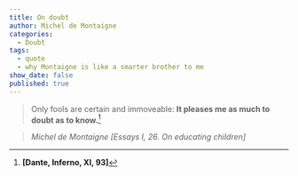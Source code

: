 ```yaml
---
title: On doubt
author: Michel de Montaigne
categories:
  - Doubt
tags:
  - quote
  - why Montaigne is like a smarter brother to me
show_date: false
published: true
---
```

> Only fools are certain and immoveable: **It pleases me as much to doubt as to know.**[^1]

> <cite>Michel de Montaigne [Essays I, 26. On educating children]</cite>

[^1]:  **[Dante, Inferno, XI, 93]**
